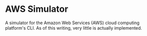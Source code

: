 AWS Simulator
=============

A simulator for the Amazon Web Services (AWS) cloud computing platform's CLI.  As of this writing, very little is actually implemented.